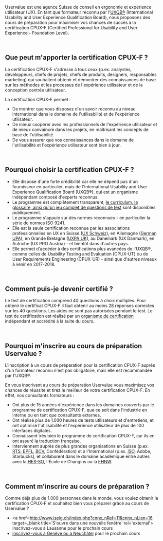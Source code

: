 Uservalue est une agence Suisse de conseil en ergonomie et expérience utilisateur (UX). En tant que formateur reconnu par l'<a href="http://uxqb.org/en/" target=_blank title='S&#39;ouvre dans une nouvelle fenêtre' rel='external'>UXQB®</a> (International Usability and User Experience Qualification Board), nous proposons des cours de préparation pour maximiser vos chances de succès à la certification CPUX-F (Certified Professional for Usability and User Experience - Foundation Level).

<br />

## Que peut m'apporter la certification CPUX-F ?

La certification CPUX-F s'adresse à tous ceux (p.ex. analystes, développeurs, chefs de projets, chefs de produits, designers, responsables marketing) qui souhaitent obtenir et démontrer des connaissances de base sur les méthodes et les processus de l'expérience utilisateur et de la conception centrée utilisateur.

La certification CPUX-F permet :

* De montrer que vous disposez d'un savoir reconnu au niveau international dans le domaine de l'utilisabilité et de l'expérience utilisateur.
* De mieux coopérer avec les professionnels de l'expérience utilisateur et de mieux convaincre dans les projets, en maîtrisant les concepts de base de l'utilisabilité.
* De vous assurer que vos connaissances dans le domaine de l'utilisabilité et l'expérience utilisateur sont bien à jour.

<br />

## Pourquoi choisir la certification CPUX-F ?

* Elle dispose d'une forte crédibilité car elle ne dépend pas d'un fournisseur en particulier, mais de l'International Usability and User Experience Qualification Board (UXQB®), qui est un organisme indépendant composé d'experts reconnus.
* Le programme est complètement transparent, <a href=http://uxqb.org/en/documents/ target=_blank title='S&#39;ouvre dans une nouvelle fenêtre' rel='external'>le curriculum, le glossaire, ainsi qu'un jeu complet de questions de test</a> sont disponibles publiquement.
* Le programme s'appuie sur des normes reconnues - en particulier la série de normes ISO 9241.
* Elle est la seule certification reconnue par les associations professionnelles en UX en Suisse (<a href=http://uxschweiz.ch/uxqb/ target=_blank title='S&#39;ouvre dans une nouvelle fenêtre' rel='external'>UX Schweiz</a>), en Allemagne (<acronym title='Berufsverband der Deutschen Usability und User Experience Professionals'>German UPA</acronym>), en Grande Bretagne (<acronym title='User Experience Professionals Association United Kingdom'>UXPA UK</acronym>), au Danemark (UX Danmark), en Autriche (UX PRO Austria) - et bientôt dans d'autres pays. 
* Elle permet d'accéder à des certifications plus avancées de l'UXQB®, comme celles de Usability Testing and Evaluation (CPUX-UT) ou de User Requirements Engineering (CPUX-UR) - ainsi que d'autres niveaux à venir en 2017-2018.

<br />

## Comment puis-je devenir certifié ?

Le test de certification comprend 40 questions à choix multiples. Pour obtenir le certificat CPUX-F il faut obtenir au moins 28 réponses correctes sur les 40 questions. Les aides ne sont pas autorisées pendant le test. Le test de certification est réalisé par un <a href=http://uxqb.org/en/certification/taking-the-certification-test/ target=_blank title='S&#39;ouvre dans une nouvelle fenêtre' rel='external'>organisme de certification</a> indépendant et accrédité à la suite du cours.

<br />

## Pourquoi m'inscrire au cours de préparation Uservalue ?

L'inscription à un cours de préparation pour la certification CPUX-F auprès d'un formateur reconnu n'est pas obligatoire, mais elle est recommandée par l'UXQB®.

En vous inscrivant au cours de préparation Uservalue vous maximisez vos chances de réussite et tirez le meilleur de votre certification CPUX-F. En effet, nos consultants formateurs :

* Ont plus de 15 années d'expérience dans les domaines couverts par le programme de certification CPUX-F, que ce soit dans l'industrie en interne ou en tant que consultants externes.
* Ont réalisé plus de 1.000 heures de tests utilisateurs et d'entretiens, et ont optimisé l'utilisabilité et l'expérience utilisateur de plus de 100 interfaces digitales.
* Connaissent très bien le programme de certification CPUX-F, car ils en ont assuré la traduction française.
* Interviennent auprès de plus grandes organisations en Suisse (p.ex. <acronym title='Radio Télévision Suisse Romande'>RTS</acronym>, <acronym title='Ecole Polytechnique Fédérale de Lausanne'>EPFL</acronym>, <acronym title='Banque Cantonale Vaudoise'>BCV</acronym>, Confédération) et à l'International (p.ex. <acronym title='International Organization for Standardization'>ISO</acronym>, Adobe, Starbucks), et collaborent dans le domaine académique entre autres avec la <acronym title='Haute Ecole Spécialisée de Suisse Occidentale'>HES-SO</acronym>, l'École de Changins ou la <acronym title='Fachhochschule Nordwestschweiz'>FHNW</acronym>.

<br />

## Comment m'inscrire au cours de préparation ?

Comme déjà plus de 1.000 personnes dans le monde, vous voulez obtenir la certification CPUX-F et souhaitez bien vous préparer grâce au cours de Uservalue ?

* <a href=http://www.iseig.ch/index.php?cnnx_nRef=11&cnnx_nLien=16 target=_blank title='S&#39;ouvre dans une nouvelle fenêtre' rel='external'> Inscrivez-vous à Lausanne</a> pour le prochain cours
* <a href=https://www.digicomp.ch/formations/developpement-logiciel/software-engineering/software-ergonomie-et-utilisabilite/preparation-a-la-certification-certified-professional-for-usability-and-user-experience-foundation-level target=_blank title='S&#39;ouvre dans une nouvelle fenêtre' rel='external'>Inscrivez-vous à Genève ou à Neuchâtel</a> pour le prochain cours

<br />